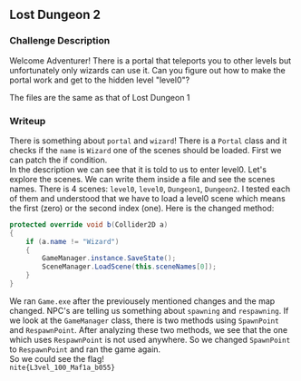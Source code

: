 ## Lost Dungeon 2

### Challenge Description

Welcome Adventurer! There is a portal that teleports you to other levels but unfortunately only wizards can use it. Can you figure out how to make the portal work and get to the hidden level "level0"?  

The files are the same as that of Lost Dungeon 1   

### Writeup

There is something about `portal` and `wizard`! There is a `Portal` class and it checks if the `name` is `Wizard` one of the scenes should be loaded. First we can patch the if condition.  
In the description we can see that it is told to us to enter level0. Let's explore the scenes. We can write them inside a file and see the scenes names. There is 4 scenes: `level0`, `level0`, `Dungeon1`, `Dungeon2`. I tested each of them and understood that we have to load a level0 scene which means the first (zero) or the second index (one). Here is the changed method:  
```c#
protected override void b(Collider2D a)
{
	if (a.name != "Wizard")
	{
		GameManager.instance.SaveState();
		SceneManager.LoadScene(this.sceneNames[0]);
	}
}
```  
We ran `Game.exe` after the previousely mentioned changes and the map changed. NPC's are telling us something about `spawning` and `respawning`. If we look at the `GameManager` class, there is two methods using `SpawnPoint` and `RespawnPoint`. After analyzing these two methods, we see that the one which uses `RespawnPoint` is not used anywhere. So we changed `SpawnPoint` to `RespawnPoint` and ran the game again.  
So we could see the flag!  
`nite{L3vel_100_Maf1a_b055}`